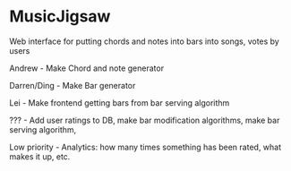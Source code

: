 MusicJigsaw
===========

Web interface for putting chords and notes into bars into songs, votes by users

Andrew - Make Chord and note generator

Darren/Ding - Make Bar generator

Lei - Make frontend getting bars from bar serving algorithm

??? - Add user ratings to DB, make bar modification algorithms, make bar serving algorithm,

Low priority - Analytics: how many times something has been rated, what makes it up, etc.
